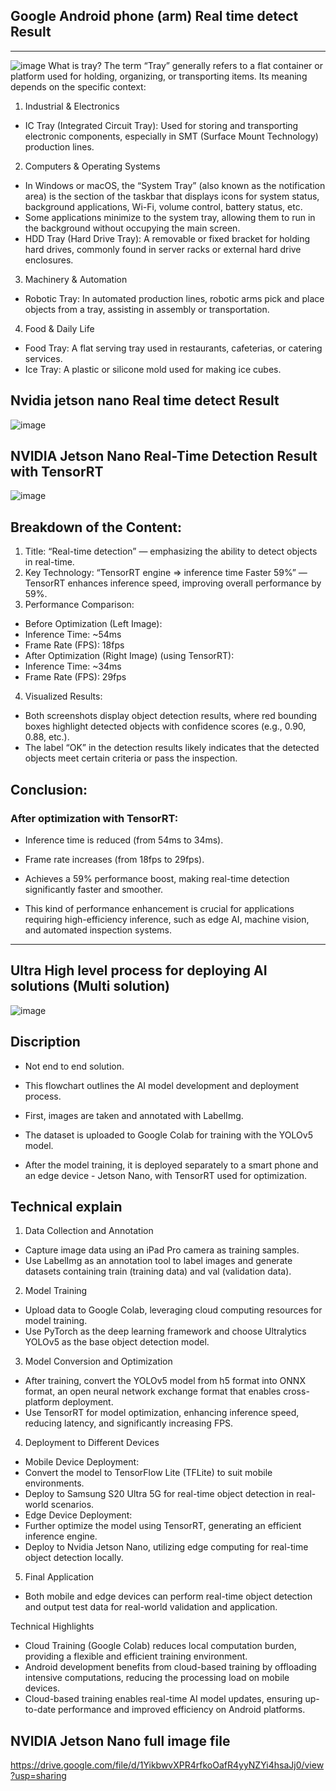 


## Google Android phone (arm) Real time detect Result 
---
![image](https://github.com/shemberlin/tray_tfinnovator/blob/3331315961ff6e7c102409392a84e3ddebb1591c/gif/result.gif)
What is tray?
The term “Tray” generally refers to a flat container or platform used for holding, organizing, or transporting items. Its meaning depends on the specific context:
1. Industrial & Electronics
*	IC Tray (Integrated Circuit Tray): Used for storing and transporting electronic components, especially in SMT (Surface Mount Technology) production lines.
2. Computers & Operating Systems
*	In Windows or macOS, the “System Tray” (also known as the notification area) is the section of the taskbar that displays icons for system status, background applications, Wi-Fi, volume control, battery status, etc.
*	Some applications minimize to the system tray, allowing them to run in the background without occupying the main screen.
*	HDD Tray (Hard Drive Tray): A removable or fixed bracket for holding hard drives, commonly found in server racks or external hard drive enclosures.
3. Machinery & Automation
*	Robotic Tray: In automated production lines, robotic arms pick and place objects from a tray, assisting in assembly or transportation.
4. Food & Daily Life
*	Food Tray: A flat serving tray used in restaurants, cafeterias, or catering services.
*	Ice Tray: A plastic or silicone mold used for making ice cubes.

## Nvidia jetson nano Real time detect Result 
![image](https://github.com/shemberlin/tray_tfinnovator/blob/fb9aaae852c774fbe2067c803f81115308349664/gif/real_time_detectation_nvidia_jetson_nano.gif)
## NVIDIA Jetson Nano Real-Time Detection Result with TensorRT
![image](https://github.com/shemberlin/tray_tfinnovator/blob/3331315961ff6e7c102409392a84e3ddebb1591c/gif/real_time_detectation_nvidia_jetson_nano_tensorrt.gif)
## Breakdown of the Content:
1. Title: “Real-time detection” — emphasizing the ability to detect objects in real-time.
2.	Key Technology: “TensorRT engine => inference time Faster 59%” — TensorRT enhances inference speed, improving overall performance by 59%.
3.	Performance Comparison:
*	Before Optimization (Left Image):
*	Inference Time: ~54ms
*	Frame Rate (FPS): 18fps
*	After Optimization (Right Image) (using TensorRT):
*	Inference Time: ~34ms
*	Frame Rate (FPS): 29fps
4.	Visualized Results:
*	Both screenshots display object detection results, where red bounding boxes highlight detected objects with confidence scores (e.g., 0.90, 0.88, etc.).
*	The label “OK” in the detection results likely indicates that the detected objects meet certain criteria or pass the inspection.

## Conclusion:
###  After optimization with TensorRT:
*	Inference time is reduced (from 54ms to 34ms).
*	Frame rate increases (from 18fps to 29fps).
*	Achieves a 59% performance boost, making real-time detection significantly faster and smoother.

*	This kind of performance enhancement is crucial for applications requiring high-efficiency inference, such as edge AI, machine vision, and automated inspection systems.
---
## Ultra High level process for deploying AI solutions (Multi solution) 
![image](https://github.com/shemberlin/tray_tfinnovator/blob/961e97bafc864278c83792271f03c61601eac4b1/gif/ultra_high_level_process_for_deploying_AI_solution.gif)

## Discription
*	Not end to end solution.

*	This flowchart outlines the AI model development and deployment process. 

*	First, images are taken and annotated with LabelImg. 

*	The dataset is uploaded to Google Colab for training with the YOLOv5 model.

*	After the model training, it is deployed separately to a smart phone and an edge device - Jetson Nano, with TensorRT used for optimization. 
## Technical explain

1. Data Collection and Annotation
*	Capture image data using an iPad Pro camera as training samples.
*	Use LabelImg as an annotation tool to label images and generate datasets containing train (training data) and val (validation data).

2. Model Training
*	Upload data to Google Colab, leveraging cloud computing resources for model training.
*	Use PyTorch as the deep learning framework and choose Ultralytics YOLOv5 as the base object detection model.

3. Model Conversion and Optimization
*	After training, convert the YOLOv5 model from h5 format into ONNX format, an open neural network exchange format that enables cross-platform deployment.
*	Use TensorRT for model optimization, enhancing inference speed, reducing latency, and significantly increasing FPS.

4. Deployment to Different Devices
*	Mobile Device Deployment:
*	Convert the model to TensorFlow Lite (TFLite) to suit mobile environments.
*	Deploy to Samsung S20 Ultra 5G for real-time object detection in real-world scenarios.
*	Edge Device Deployment:
*	Further optimize the model using TensorRT, generating an efficient inference engine.
*	Deploy to Nvidia Jetson Nano, utilizing edge computing for real-time object detection locally.

5. Final Application
*	Both mobile and edge devices can perform real-time object detection and output test data for real-world validation and application.

Technical Highlights
*	Cloud Training (Google Colab) reduces local computation burden, providing a flexible and efficient training environment.
*	Android development benefits from cloud-based training by offloading intensive computations, reducing the processing load on mobile devices.
*	Cloud-based training enables real-time AI model updates, ensuring up-to-date performance and improved efficiency on Android platforms.

## NVIDIA Jetson Nano full image file
https://drive.google.com/file/d/1YikbwvXPR4rfkoOafR4yyNZYi4hsaJj0/view?usp=sharing